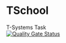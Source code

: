 # TSchool
T-Systems Task  
[![Quality Gate Status](http://localhost:9000/api/project_badges/measure?project=org.tsystems%3Atschool&metric=alert_status)](http://localhost:9000/dashboard?id=org.tsystems%3Atschool)
